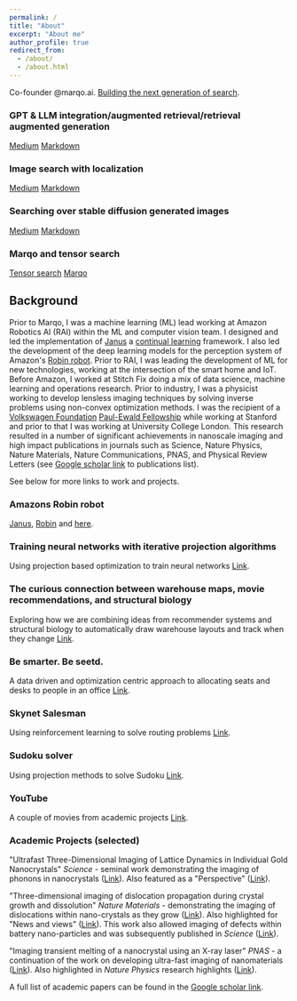 ```yaml
---
permalink: /
title: "About"
excerpt: "About me"
author_profile: true
redirect_from: 
  - /about/
  - /about.html
---
```


Co-founder @marqo.ai. [Building the next generation of search](https://github.com/marqo-ai/marqo).

### GPT & LLM integration/augmented retrieval/retrieval augmented generation
[Medium](https://medium.com/@jesse_894/from-iron-manual-to-ironman-augmenting-gpt-for-fast-editable-memory-to-enable-context-aware-cf702d11e667?source=friends_link&sk=f416728762c47d015c5d87022041eed0)
[Markdown](https://github.com/marqo-ai/marqo/blob/mainline/examples/GPT-examples/article/article.md)


### Image search with localization
[Medium](https://medium.com/@jesse_894/image-search-with-localization-and-open-vocabulary-reranking-using-marqo-yolox-clip-and-owl-vit-9c636350bf66?source=friends_link&sk=b4e94d9d4095a2b8b60c5d1904a60825)
[Markdown](https://github.com/marqo-ai/marqo/blob/mainline/examples/ImageSearchLocalization/article.md)


### Searching over stable diffusion generated images 
[Medium](https://medium.com/@jesse_894/combining-stable-diffusion-with-semantic-search-generating-and-categorising-100k-hot-dogs-afeeddea9d81)
[Markdown](https://github.com/marqo-ai/marqo/blob/mainline/examples/StableDiffusion/hot-dog-100k.md)

### Marqo and tensor search
[Tensor search](https://medium.com/@jesse_894/introducing-marqo-build-cloud-native-tensor-search-applications-in-minutes-9cb9a05a1736)
[Marqo](https://github.com/marqo-ai/marqo)


## Background

Prior to Marqo, I was a machine learning (ML) lead working at Amazon Robotics AI (RAI) within the ML and computer vision team. I designed and led the implementation of [Janus](https://www.amazon.science/latest-news/amazon-robotics-continual-learning-reinforcement-learning-janus-framework) a [continual learning](https://www.amazon.science/latest-news/robin-deals-with-a-world-where-things-are-changing-all-around-it) framework. I also led the development of the deep learning models for the perception system of Amazon's [Robin robot](https://www.amazon.science/latest-news/robin-deals-with-a-world-where-things-are-changing-all-around-it). Prior to RAI, I was leading the development of ML for new technologies, working at the intersection of the smart home and IoT.  Before Amazon, I worked at Stitch Fix doing a mix of data science, machine learning and operations research. Prior to industry, I was a physicist working to develop lensless imaging techniques by solving inverse problems using non-convex optimization methods.  I was the recipient of a [Volkswagen Foundation](https://www.volkswagenstiftung.de/en/foundation) [Paul-Ewald Fellowship](https://www.volkswagenstiftung.de/en/funding/free-electron-laser-science-peter-paul-ewald-fellowships-at-lcls-in-stanford) while working at Stanford and prior to that I was working at University College London. This research resulted in a number of significant achievements in nanoscale imaging and high impact publications in journals such as Science, Nature Physics, Nature Materials, Nature Communications, PNAS, and Physical Review Letters (see [Google scholar link](https://scholar.google.com/citations?user=Eighd10AAAAJ&hl=en) to publications list). 

See below for more links to work and projects.

### Amazons Robin robot
[Janus](https://www.amazon.science/latest-news/amazon-robotics-continual-learning-reinforcement-learning-janus-framework), [Robin](https://www.amazon.science/latest-news/amazon-robotics-see-robin-robot-arms-in-action)
and [here](https://www.amazon.science/latest-news/robin-deals-with-a-world-where-things-are-changing-all-around-it).

### Training neural networks with iterative projection algorithms
Using projection based optimization to train neural networks [Link](https://github.com/jn2clark/nn-iterated-projections).

### The curious connection between warehouse maps, movie recommendations, and structural biology
Exploring how we are combining ideas from recommender systems and structural biology to automatically draw warehouse layouts and track when they change [Link](https://multithreaded.stitchfix.com/blog/2017/08/31/warehouse-layouts/).

### Be smarter. Be seetd.
A data driven and optimization centric approach to allocating seats and desks to people in an office [Link](https://multithreaded.stitchfix.com/blog/2017/06/29/please-remain-seetd/).

### Skynet Salesman
Using reinforcement learning to solve routing problems [Link](https://multithreaded.stitchfix.com/blog/2016/07/21/skynet-salesman/).

### Sudoku solver
Using projection methods to solve Sudoku [Link](https://github.com/jn2clark/sudoku-difference-map).

### YouTube 
A couple of movies from academic projects [Link](https://www.youtube.com/channel/UCcrvZ2MXXI324yga2YBq3ag).

### Academic Projects (selected)
"Ultrafast Three-Dimensional Imaging of Lattice Dynamics in Individual Gold Nanocrystals" *Science* - seminal work demonstrating the imaging of phonons in nanocrystals ([Link](https://science.sciencemag.org/content/341/6141/56.abstract)). Also featured as a "Perspective" ([Link](https://science.sciencemag.org/content/341/6141/36)).

"Three-dimensional imaging of dislocation propagation during crystal growth and dissolution" *Nature Materials* - demonstrating the imaging of dislocations within nano-crystals as they grow ([Link](https://www.nature.com/articles/nmat4320)). Also highlighted for "News and views" ([Link](https://www.nature.com/articles/nmat4334?platform=hootsuite)).  This work also allowed imaging of defects within battery nano-particles and was subsequently published in *Science* ([Link](https://science.sciencemag.org/content/348/6241/1344.abstract)).

"Imaging transient melting of a nanocrystal using an X-ray laser" *PNAS* - a continuation of the work on developing ultra-fast imaging of nanomaterials ([Link](https://www.pnas.org/content/112/24/7444.short)). Also highlighted in *Nature Physics* research highlights ([Link](www.nature.com/nphys/journal/v11/n7/full/nphys3401.html)).

A full list of academic papers can be found in the [Google scholar link](https://scholar.google.com/citations?user=Eighd10AAAAJ&hl=en).
